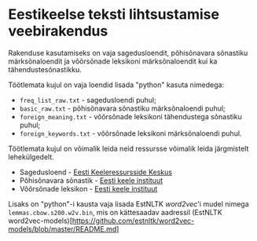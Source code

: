 # Eestikeelse teksti lihtsustamise veebirakendus
Rakenduse kasutamiseks on vaja sagedusloendit, põhisõnavara sõnastiku märksõnaloendit ja võõrsõnade leksikoni märksõnaloendit kui ka tähendustesõnastikku.

Töötlemata kujul on vaja loendid lisada "python" kasuta nimedega:
 * `freq_list_raw.txt` - sagedusloendi puhul;
 * `basic_raw.txt` - põhisõnavara sõnastiku märksõnaloendi puhul;
 * `foreign_meaning.txt` - võõrsõnade leksikoni tähendustega sõnastiku puhul;
 * `foreign_keywords.txt` - võõrsõnade leksikoni märksõnaloendi puhul.
 
 Töötlemata kujul on võimalik leida neid ressursse võimalik leida järgmistelt lehekülgedelt.
 * Sagedusloend - [Eesti Keeleressursside Keskus](https://keeleressursid.ee/et/keeleressursid-cl-ut/ressursid/83-article/clutee-lehed/256-sagedusloendid)
 * Põhisõnavara sõnastik - [Eesti keele instituut](https://www.eki.ee/litsents/)
 * Võõrsõnade leksikon - [Eesti keele instituut](https://www.eki.ee/litsents/)
 
 Lisaks on "python"-i kausta vaja lisada EstNLTK <i>word2vec</i>'i mudel nimega `lemmas.cbow.s200.w2v.bin`, mis on kättesaadav aadressil (EstNLTK word2vec-models)[https://github.com/estnltk/word2vec-models/blob/master/README.md] 
 
